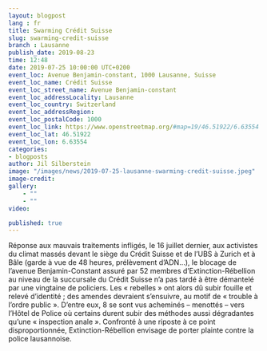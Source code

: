 ```yaml
---
layout: blogpost
lang : fr
title: Swarming Crédit Suisse
slug: swarming-credit-suisse
branch : Lausanne
publish_date: 2019-08-23
time: 12:48
date: 2019-07-25 10:00:00 UTC+0200
event_loc: Avenue Benjamin-constant, 1000 Lausanne, Suisse
event_loc_name: Crédit Suisse
event_loc_street_name: Avenue Benjamin-constant
event_loc_addressLocality: Lausanne
event_loc_country: Switzerland
event_loc_addressRegion: 
event_loc_postalCode: 1000
event_loc_link: https://www.openstreetmap.org/#map=19/46.51922/6.63554
event_loc_lat: 46.51922
event_loc_lon: 6.63554
categories:
- blogposts
author: Jil Silberstein
image: "/images/news/2019-07-25-lausanne-swarming-credit-suisse.jpeg"
image-credit: 
gallery:
    - ""
    - ""
video: 

published: true
---
```


Réponse aux mauvais traitements infligés, le 16 juillet dernier, aux activistes du climat massés devant le siège du Crédit Suisse et de l’UBS à Zurich et à Bâle (garde à vue de 48 heures, prélèvement d’ADN…), le blocage de l’avenue Benjamin-Constant assuré par 52 membres d’Extinction-Rébellion au niveau de la succursale du Crédit Suisse n’a pas tardé à être démantelé par une vingtaine de policiers. Les « rebelles » ont alors dû subir fouille et relevé d’identité ; des amendes devraient s’ensuivre, au motif de « trouble à l’ordre public ». D’entre eux, 8 se sont vus acheminés – menottés – vers l’Hôtel de Police où certains durent subir des méthodes aussi dégradantes qu’une « inspection anale ».
Confronté à une riposte à ce point disproportionnée, Extinction-Rébellion envisage de porter plainte contre la police lausannoise.
